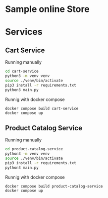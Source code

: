 # Sample online Store

# Services

## Cart Service

Running manually
```bash
cd cart-service
python3 -m venv venv
source ./venv/bin/activate
pip3 install -r requirements.txt
python3 main.py
```

Runnig with docker compose
```
docker compose build cart-service
docker compose up 
```

## Product Catalog Service

Running manually
```bash
cd product-catalog-service
python3 -m venv venv
source ./venv/bin/activate
pip3 install -r requirements.txt
python3 main.py
```

Runnig with docker compose
```
docker compose build product-catalog-service
docker compose up 
```